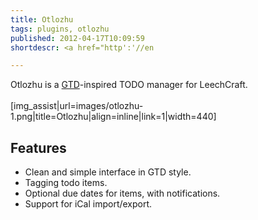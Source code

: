 ```yaml
---
title: Otlozhu
tags: plugins, otlozhu
published: 2012-04-17T10:09:59
shortdescr: <a href="http':'//en

---
```


Otlozhu is a
[GTD](http://en.wikipedia.org/wiki/Getting_Things_Done)-inspired TODO
manager for LeechCraft.\
\
\[img\_assist|url=images/otlozhu-1.png|title=Otlozhu|align=inline|link=1|width=440\]

Features
--------

-   Clean and simple interface in GTD style.
-   Tagging todo items.
-   Optional due dates for items, with notifications.
-   Support for iCal import/export.